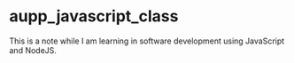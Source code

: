 # aupp_javascript_class
This is a note while I am learning in software development using JavaScript and NodeJS.
